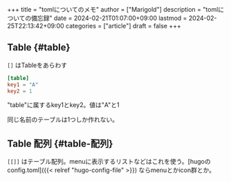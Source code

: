 +++
title = "tomlについてのメモ"
author = ["Marigold"]
description = "tomlについての備忘録"
date = 2024-02-21T01:07:00+09:00
lastmod = 2024-02-25T22:13:42+09:00
categories = ["article"]
draft = false
+++

## Table {#table}

`[]` はTableをあらわす

```toml
[table]
key1 = "A"
key2 = 1
```

"table"に属するkey1とkey2。値は"A"と1

同じ名前のテーブルは1つしか作れない。


## Table 配列 {#table-配列}

`[[]]` はテーブル配列。menuに表示するリストなどはこれを使う。[hugoのconfig.toml]({{< relref "hugo-config-file" >}})
ならmenuとかicon群とか。
